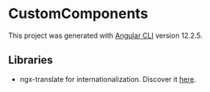 # CustomComponents

This project was generated with [Angular CLI](https://github.com/angular/angular-cli) version 12.2.5.

## Libraries

- ngx-translate for internationalization. Discover it [here](http://www.ngx-translate.com/).
